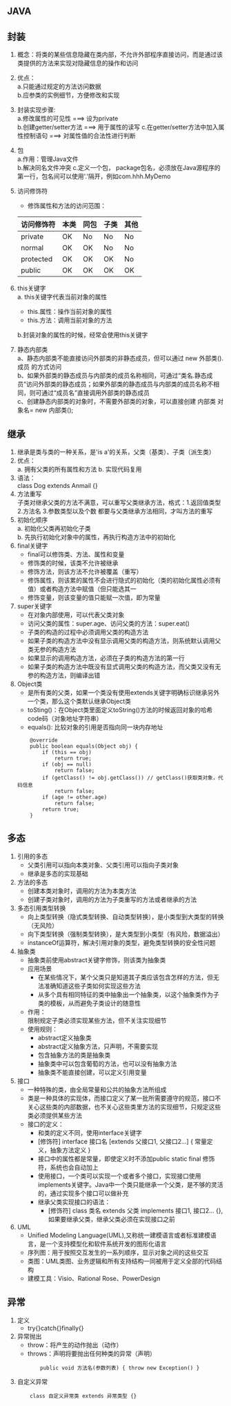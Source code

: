 JAVA
---
## 封装
1. 概念：将类的某些信息隐藏在类内部，不允许外部程序直接访问，而是通过该类提供的方法来实现对隐藏信息的操作和访问
2. 优点：<br>
    a.只能通过规定的方法访问数据<br>
    b.应参类的实例细节，方便修改和实现 
3. 封装实现步骤: <br>
    a.修改属性的可见性 ===> 设为private <br>
    b.创建getter/setter方法 ===> 用于属性的读写
    c.在getter/setter方法中加入属性控制语句 ===> 对属性值的合法性进行判断
4. 包 <br>
    a.作用：管理Java文件<br>
    b.解决同名文件冲突
    c.定义一个包， package包名，必须放在Java源程序的第一行，包名间可以使用'.'隔开，例如com.hhh.MyDemo
5. 访问修饰符 <br>
    - 修饰属性和方法的访问范围：
    
    | 访问修饰符 | 本类 |  同包   | 子类 |  其他  |
    | -------- | ---- | ----- | ---- | ---- |
    | private  |  OK  |   No  |  No  |  No  |
    | normal   |  OK  |   OK  |  No  |  No  |
    | protected |  OK |   OK  |  OK  |  No  |
    | public   |  OK  |   OK  |  OK  |  OK  |
    
6. this关键字 <br>
    a. this关键字代表当前对象的属性
    - this.属性：操作当前对象的属性
    - this.方法：调用当前对象的方法
    
    b.封装对象的属性的时候，经常会使用this关键字 
    
7. 静态内部类 <br>
    a、静态内部类不能直接访问外部类的非静态成员，但可以通过 new 外部类().成员 的方式访问 <br>
    b、如果外部类的静态成员与内部类的成员名称相同，可通过“类名.静态成员”访问外部类的静态成员；如果外部类的静态成员与内部类的成员名称不相同，则可通过“成员名”直接调用外部类的静态成员 <br>
    c、创建静态内部类的对象时，不需要外部类的对象，可以直接创建 内部类 对象名= new 内部类();
## 继承
1. 继承是类与类的一种关系，是'is a'的关系，父类（基类）、子类（派生类）
2. 优点：<br>
    a. 拥有父类的所有属性和方法
    b. 实现代码复用
3. 语法：<br>
    class Dog extends Anmail {}
4. 方法重写 <br>
    子类对继承父类的方法不满意，可以重写父类继承方法，格式：1.返回值类型 2.方法名 3.参数类型以及个数 都要与父类继承方法相同，才叫方法的重写
5. 初始化顺序 <br>
    a. 初始化父类再初始化子类 <br>
    b. 先执行初始化对象中的属性，再执行构造方法中的初始化
6. final关键字
   - final可以修饰类、方法、属性和变量
   - 修饰类的时候，该类不允许被继承
   - 修饰方法，则该方法不允许被覆盖（重写）
   - 修饰属性，则该累的属性不会进行隐式的初始化（类的初始化属性必须有值）或者构造方法中赋值（但只能选其一
   - 修饰变量，则该变量的值只能赋一次值，即为常量
7. super关键字
    - 在对象内部使用，可以代表父类对象
    - 访问父类的属性：super.age、访问父类的方法：super.eat()
    - 子类的构造的过程中必须调用父类的构造方法
    - 如果子类的构造方法中没有显示调用父类的构造方法，则系统默认调用父类无参的构造方法
    - 如果显示的调用构造方法，必须在子类的构造方法的第一行
    - 如果子类的构造方法中既没有显式调用父类的构造方法，而父类又没有无参的构造方法，则编译出错
8. Object类
    - 是所有类的父类，如果一个类没有使用extends关键字明确标识继承另外一个类，那么这个类默认继承Object类
    - toSting()：在Object类里面定义toString()方法的时候返回对象的哈希code码（对象地址字符串）
    - equals(): 比较对象的引用是否指向同一块内存地址 
    ```
        @override
        public boolean equals(Object obj) {
            if (this == obj)
                return true;
            if (obj == null)
                return false;
            if (getClass() != obj.getClass()) // getClass()获取类对象，代码信息
                return false;
            if (age != other.age)
                return false;
            return true;
        }
    ```
## 多态
1. 引用的多态
    - 父类引用可以指向本类对象、父类引用可以指向子类对象
    - 继承是多态的实现基础
2. 方法的多态 
    - 创建本类对象时，调用的方法为本类方法
    - 创建子类对象时，调用的方法为子类重写的方法或者继承的方法
3. 多态引用类型转换
    - 向上类型转换（隐式类型转换、自动类型转换），是小类型到大类型的转换（无风险）
    - 向下类型转换（强制类型转换），是大类型到小类型（有风险，数据溢出）
    - instanceOf运算符，解决引用对象的类型，避免类型转换的安全性问题
4. 抽象类
    - 抽象类前使用abstract关键字修饰，则该类为抽象类    
    - 应用场景
        * 在某些情况下，某个父类只是知道其子类应该包含怎样的方法，但无法准确知道这些子类如何实现这些方法 
        * 从多个具有相同特征的类中抽象出一个抽象类，以这个抽象类作为子类的模板，从而避免子类设计的随意性
    - 作用： <br>
        限制规定子类必须实现某些方法，但不关注实现细节
    - 使用规则：
        * abstract定义抽象类
        * abstract定义抽象方法，只声明，不需要实现
        * 包含抽象方法的类是抽象类
        * 抽象类中可以包含葡萄的方法，也可以没有抽象方法
        * 抽象类不能直接创建，可以定义引用变量
5. 接口
    - 一种特殊的类，由全局常量和公共的抽象方法所组成
    - 类是一种具体的实现体，而接口定义了某一批所需要遵守的规范，接口不关心这些类的内部数据，也不关心这些类里方法的实现细节，只规定这些类必须提供某些方法
    - 接口的定义：
        * 和类的定义不同，使用interface关键字
        * [修饰符] interface 接口名 [extends 父接口1, 父接口2...] { 常量定义，抽象方法定义 }
        * 接口中的属性都是常量，即使定义时不添加public static final 修饰符，系统也会自动加上
        * 使用接口，一个类可以实现一个或者多个接口，实现接口使用implements关键字。Java中一个类只能继承一个父类，是不够的灵活的，通过实现多个接口可以做补充
        * 继承父类实现接口的语法：
            - [修饰符] class 类名 extends 父类 implements 接口1, 接口2... {},如果要继承父类，继承父类必须在实现接口之前
6. UML
    - Unified Modeling Language(UML),又称统一建模语言或者标准建模语言，是一个支持模型化和软件系统开发的图形化语言
    - 序列图：用于按照交互发生的一系列顺序，显示对象之间的这些交互
    - 类图：UML类图、业务逻辑和所有支持结构一同被用于定义全部的代码结构
    - 建模工具：Visio、Rational Rose、PowerDesign
    
## 异常
1. 定义
    - try{}catch{}finally{}
2. 异常抛出
    - throw：将产生的动作抛出（动作）
    - throws：声明将要抛出任何种类的异常（声明）
        ```
            public void 方法名(参数列表) { throw new Exception() }
        ```
3. 自定义异常
    ```
        class 自定义异常类 extends 异常类型 {}
    ```
    
    